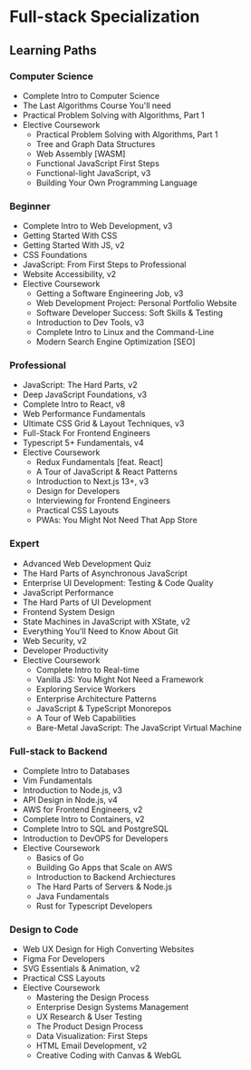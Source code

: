 # Full-stack Specialization
## Learning Paths
### Computer Science
  - Complete Intro to Computer Science
  - The Last Algorithms Course You'll need
  - Practical Problem Solving with Algorithms, Part 1
  - Elective Coursework
    - Practical Problem Solving with Algorithms, Part 1
    - Tree and Graph Data Structures
    - Web Assembly [WASM]
    - Functional JavaScript First Steps
    - Functional-light JavaScript, v3
    - Building Your Own Programming Language

### Beginner
  - Complete Intro to Web Development, v3
  - Getting Started With CSS
  - Getting Started With JS, v2
  - CSS Foundations
  - JavaScript: From First Steps to Professional
  - Website Accessibility, v2
  - Elective Coursework
    - Getting a Software Engineering Job, v3
    - Web Development Project: Personal Portfolio Website
    - Software Developer Success: Soft Skills & Testing
    - Introduction to Dev Tools, v3
    - Complete Intro to Linux and the Command-Line
    - Modern Search Engine Optimization [SEO]
### Professional 
  - JavaScript: The Hard Parts, v2
  - Deep JavaScript Foundations, v3
  - Complete Intro to React, v8
  - Web Performance Fundamentals
  - Ultimate CSS Grid & Layout Techniques, v3
  - Full-Stack For Frontend Engineers
  - Typescript 5+ Fundamentals, v4
  - Elective Coursework
    - Redux Fundamentals [feat. React]
    - A Tour of JavaScript & React Patterns
    - Introduction to Next.js 13+, v3
    - Design for Developers
    - Interviewing for Frontend Engineers
    - Practical CSS Layouts
    - PWAs: You Might Not Need That App Store
### Expert
  - Advanced Web Development Quiz
  - The Hard Parts of Asynchronous JavaScript
  - Enterprise UI Development: Testing & Code Quality
  - JavaScript Performance
  - The Hard Parts of UI Development
  - Frontend System Design
  - State Machines in JavaScript with XState, v2
  - Everything You'll Need to Know About Git
  - Web Security, v2
  - Developer Productivity
  - Elective Coursework
    - Complete Intro to Real-time
    - Vanilla JS: You Might Not Need a Framework
    - Exploring Service Workers
    - Enterprise Architecture Patterns
    - JavaScript & TypeScript Monorepos
    - A Tour of Web Capabilities
    - Bare-Metal JavaScript: The JavaScript Virtual Machine 
### Full-stack to Backend
  - Complete Intro to Databases
  - Vim Fundamentals
  - Introduction to Node.js, v3
  - API Design in Node.js, v4
  - AWS for Frontend Engineers, v2
  - Complete Intro to Containers, v2
  - Complete Intro to SQL and PostgreSQL
  - Introduction to DevOPS for Developers
  - Elective Coursework
    - Basics of Go
    - Building Go Apps that Scale on AWS
    - Introduction to Backend Archiectures
    - The Hard Parts of Servers & Node.js
    - Java Fundamentals
    - Rust for Typescript Developers 
### Design to Code
  - Web UX Design for High Converting Websites
  - Figma For Developers
  - SVG Essentials & Animation, v2
  - Practical CSS Layouts
  - Elective Coursework
    - Mastering the Design Process
    - Enterprise Design Systems Management
    - UX Research & User Testing
    - The Product Design Process
    - Data Visualization: First Steps
    - HTML Email Development, v2
    - Creative Coding with Canvas & WebGL
